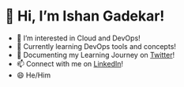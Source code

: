 # 👋 Hi, I’m Ishan Gadekar!
- 👀 I’m interested in Cloud and DevOps!
- 🌱 Currently learning DevOps tools and concepts!
- 🐤 Documenting my Learning Journey on [Twitter](https://twitter.com/ishxn69)!
- 📫 Connect with me on [LinkedIn](https://www.linkedin.com/in/ishangadekar/)!
- 😄 He/Him 

<!---
ishxn69/ishxn69 is a ✨ special ✨ repository because its `README.md` (this file) appears on your GitHub profile.
You can click the Preview link to take a look at your changes.
--->
